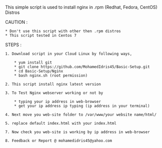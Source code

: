 This simple script is used to install nginx in .rpm (Redhat, Fedora, CentOS) Distros 

CAUTION :

	* Don't use this script with other then .rpm distros
	* This script tested in Centos 7 

STEPS :

	1. Download script in your Cloud Linux by following ways, 

		* yum install git
		* git clone https://github.com/MohamedIdris45/Basic-Setup.git
		* cd Basic-Setup/Nginx
		* bash nginx.sh (root permission)
	
	2. This script install nginx latest version

	3. To Test Nginx webserver working or not by 
		
		* typing your ip address in web-browser
		* get your ip address ip typing (ip address in your terminal)

	4. Next move you web-site folder to /var/www/your website name/html/ 

	5. replace default index.html with your index.html

	7. Now check you web-site is working by ip address in web-browser

	8. Feedback or Report @ mohamedidris45@yahoo.com



